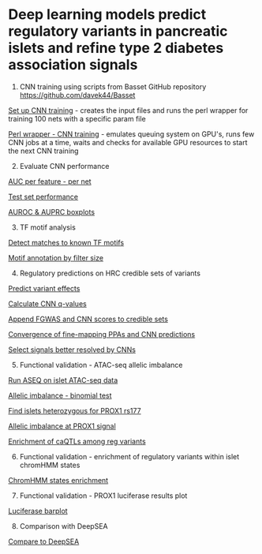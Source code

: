 # Deep learning models predict regulatory variants in pancreatic islets and refine type 2 diabetes association signals 

1. CNN training using scripts from Basset GitHub repository https://github.com/davek44/Basset

[Set up CNN training](CNN.create_input_and_training.sh) - creates the input files and runs the perl wrapper for training 100 nets with a specific param file
 
[Perl wrapper - CNN training](run_100_CNNs.pl) - emulates queuing system on GPU's, runs few CNN jobs at a time, waits and checks for available GPU resources to start the next CNN training
  
2. Evaluate CNN performance

[AUC per feature - per net](CNN.per_feature_AUC.Basset.sh)
  
[Test set performance](validation_set.performance.sh)

[AUROC & AUPRC boxplots](AUROC_AUPRC.1000net_summary.R)
  
3. TF motif analysis

[Detect matches to known TF motifs](CNN.TF_motifs_analysis.sh)

[Motif annotation by filter size](motifs.R)

4. Regulatory predictions on HRC credible sets of variants

[Predict variant effects](CNN.HRC_credset_predictions.sh)

[Calculate CNN q-values](variant_CNN_q_values.per_feature.R)

[Append FGWAS and CNN scores to credible sets](credsets_add_FGWAS_CNN_Q.R)

[Convergence of fine-mapping PPAs and CNN predictions](convergence.R)

[Select signals better resolved by CNNs](CNN_fine_mapping.R)

5. Functional validation - ATAC-seq allelic imbalance

[Run ASEQ on islet ATAC-seq data](allelic_imbalance.ASEQ.sh)

[Allelic imbalance - binomial test](allelic_imbalance.binomial_test.R)

[Find islets heterozygous for PROX1 rs177](find_islets_het_for_PROX1_rs177.sh)

[Allelic imbalance at PROX1 signal](allelic_imbalance.PROX1.R)

[Enrichment of caQTLs among reg variants](enrichments_of_CNN_scores.incl_caQTLs.R)

6. Functional validation - enrichment of regulatory variants within islet chromHMM states

[ChromHMM states enrichment](chromHMM_enrichment.R)

7. Functional validation - PROX1 luciferase results plot

[Luciferase barplot](endoC_luciferase_plot.R)

8. Comparison with DeepSEA

[Compare to DeepSEA](compare_DeepSEA_and_my_CNN.081118.R)
